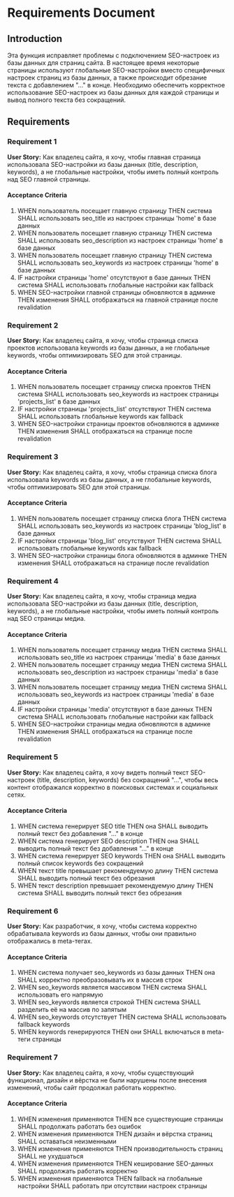 # Requirements Document

## Introduction

Эта функция исправляет проблемы с подключением SEO-настроек из базы данных для страниц сайта. В настоящее время некоторые страницы используют глобальные SEO-настройки вместо специфичных настроек страниц из базы данных, а также происходит обрезание текста с добавлением "…" в конце. Необходимо обеспечить корректное использование SEO-настроек из базы данных для каждой страницы и вывод полного текста без сокращений.

## Requirements

### Requirement 1

**User Story:** Как владелец сайта, я хочу, чтобы главная страница использовала SEO-настройки из базы данных (title, description, keywords), а не глобальные настройки, чтобы иметь полный контроль над SEO главной страницы.

#### Acceptance Criteria

1. WHEN пользователь посещает главную страницу THEN система SHALL использовать seo_title из настроек страницы 'home' в базе данных
2. WHEN пользователь посещает главную страницу THEN система SHALL использовать seo_description из настроек страницы 'home' в базе данных
3. WHEN пользователь посещает главную страницу THEN система SHALL использовать seo_keywords из настроек страницы 'home' в базе данных
4. IF настройки страницы 'home' отсутствуют в базе данных THEN система SHALL использовать глобальные настройки как fallback
5. WHEN SEO-настройки главной страницы обновляются в админке THEN изменения SHALL отображаться на главной странице после revalidation

### Requirement 2

**User Story:** Как владелец сайта, я хочу, чтобы страница списка проектов использовала keywords из базы данных, а не глобальные keywords, чтобы оптимизировать SEO для этой страницы.

#### Acceptance Criteria

1. WHEN пользователь посещает страницу списка проектов THEN система SHALL использовать seo_keywords из настроек страницы 'projects_list' в базе данных
2. IF настройки страницы 'projects_list' отсутствуют THEN система SHALL использовать глобальные keywords как fallback
3. WHEN SEO-настройки страницы проектов обновляются в админке THEN изменения SHALL отображаться на странице после revalidation

### Requirement 3

**User Story:** Как владелец сайта, я хочу, чтобы страница списка блога использовала keywords из базы данных, а не глобальные keywords, чтобы оптимизировать SEO для этой страницы.

#### Acceptance Criteria

1. WHEN пользователь посещает страницу списка блога THEN система SHALL использовать seo_keywords из настроек страницы 'blog_list' в базе данных
2. IF настройки страницы 'blog_list' отсутствуют THEN система SHALL использовать глобальные keywords как fallback
3. WHEN SEO-настройки страницы блога обновляются в админке THEN изменения SHALL отображаться на странице после revalidation

### Requirement 4

**User Story:** Как владелец сайта, я хочу, чтобы страница медиа использовала SEO-настройки из базы данных (title, description, keywords), а не глобальные настройки, чтобы иметь полный контроль над SEO страницы медиа.

#### Acceptance Criteria

1. WHEN пользователь посещает страницу медиа THEN система SHALL использовать seo_title из настроек страницы 'media' в базе данных
2. WHEN пользователь посещает страницу медиа THEN система SHALL использовать seo_description из настроек страницы 'media' в базе данных
3. WHEN пользователь посещает страницу медиа THEN система SHALL использовать seo_keywords из настроек страницы 'media' в базе данных
4. IF настройки страницы 'media' отсутствуют в базе данных THEN система SHALL использовать глобальные настройки как fallback
5. WHEN SEO-настройки страницы медиа обновляются в админке THEN изменения SHALL отображаться на странице после revalidation

### Requirement 5

**User Story:** Как владелец сайта, я хочу видеть полный текст SEO-настроек (title, description, keywords) без сокращений "…", чтобы весь контент отображался корректно в поисковых системах и социальных сетях.

#### Acceptance Criteria

1. WHEN система генерирует SEO title THEN она SHALL выводить полный текст без добавления "…" в конце
2. WHEN система генерирует SEO description THEN она SHALL выводить полный текст без добавления "…" в конце
3. WHEN система генерирует SEO keywords THEN она SHALL выводить полный список keywords без сокращений
4. WHEN текст title превышает рекомендуемую длину THEN система SHALL выводить полный текст без обрезания
5. WHEN текст description превышает рекомендуемую длину THEN система SHALL выводить полный текст без обрезания

### Requirement 6

**User Story:** Как разработчик, я хочу, чтобы система корректно обрабатывала keywords из базы данных, чтобы они правильно отображались в meta-тегах.

#### Acceptance Criteria

1. WHEN система получает seo_keywords из базы данных THEN она SHALL корректно преобразовывать их в массив строк
2. WHEN seo_keywords является массивом THEN система SHALL использовать его напрямую
3. WHEN seo_keywords является строкой THEN система SHALL разделить её на массив по запятым
4. WHEN seo_keywords отсутствует THEN система SHALL использовать fallback keywords
5. WHEN keywords генерируются THEN они SHALL включаться в meta-теги страницы

### Requirement 7

**User Story:** Как владелец сайта, я хочу, чтобы существующий функционал, дизайн и вёрстка не были нарушены после внесения изменений, чтобы сайт продолжал работать корректно.

#### Acceptance Criteria

1. WHEN изменения применяются THEN все существующие страницы SHALL продолжать работать без ошибок
2. WHEN изменения применяются THEN дизайн и вёрстка страниц SHALL оставаться неизменными
3. WHEN изменения применяются THEN производительность страниц SHALL не ухудшаться
4. WHEN изменения применяются THEN кеширование SEO-данных SHALL продолжать работать корректно
5. WHEN изменения применяются THEN fallback на глобальные настройки SHALL работать при отсутствии настроек страницы
